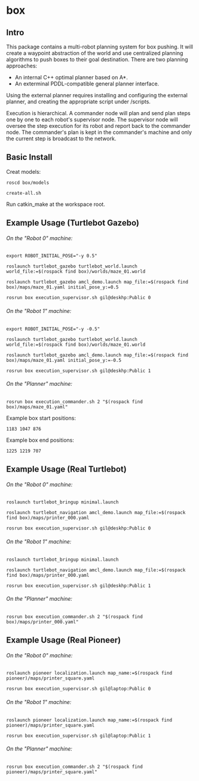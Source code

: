 # box #


## Intro ##


This package contains a multi-robot planning system for box pushing.
It will create a waypoint abstraction of the world and use centralized planning algorithms to push boxes to their goal destination.
There are two planning approaches: 
* An internal C++ optimal planner based on A*.
* An exterminal PDDL-compatible general planner interface.

Using the external planner requires installing and configuring the external planner, and creating the appropriate script under /scripts.

Execution is hierarchical. A commander node will plan and send plan steps one by one to each robot's supervisor node.
The supervisor node will oversee the step execution for its robot and report back to the commander node.
The commander's plan is kept in the commander's machine and only the current step is broadcast to the network. 





## Basic Install ##

Creat models:

```roscd box/models  ```

```create-all.sh  ```

Run catkin_make at the workspace root.


## Example Usage (Turtlebot Gazebo) ##

###### On the "Robot 0" machine:

```export ROBOT_INITIAL_POSE="-y 0.5" ```

```roslaunch turtlebot_gazebo turtlebot_world.launch world_file:=$(rospack find box)/worlds/maze_01.world ```

```roslaunch turtlebot_gazebo amcl_demo.launch map_file:=$(rospack find box)/maps/maze_01.yaml initial_pose_y:=0.5 ```

```rosrun box execution_supervisor.sh gil@deskhp:Public 0 ```


###### On the "Robot 1" machine:

```export ROBOT_INITIAL_POSE="-y -0.5" ```

```roslaunch turtlebot_gazebo turtlebot_world.launch world_file:=$(rospack find box)/worlds/maze_01.world ```

```roslaunch turtlebot_gazebo amcl_demo.launch map_file:=$(rospack find box)/maps/maze_01.yaml initial_pose_y:=-0.5 ```

```rosrun box execution_supervisor.sh gil@deskhp:Public 1 ```


###### On the "Planner" machine:

```rosrun box execution_commander.sh 2 "$(rospack find box)/maps/maze_01.yaml" ```

Example box start positions:

```1183 1047 876 ```

Example box end positions:

```1225 1219 707 ```





## Example Usage (Real Turtlebot) ##


###### On the "Robot 0" machine:

```roslaunch turtlebot_bringup minimal.launch ```

```roslaunch turtlebot_navigation amcl_demo.launch map_file:=$(rospack find box)/maps/printer_000.yaml ```

```rosrun box execution_supervisor.sh gil@deskhp:Public 0 ```


###### On the "Robot 1" machine:

```roslaunch turtlebot_bringup minimal.launch ```

```roslaunch turtlebot_navigation amcl_demo.launch map_file:=$(rospack find box)/maps/printer_000.yaml ```

```rosrun box execution_supervisor.sh gil@deskhp:Public 1 ```


###### On the "Planner" machine:

```rosrun box execution_commander.sh 2 "$(rospack find box)/maps/printer_000.yaml" ```




## Example Usage (Real Pioneer) ##


###### On the "Robot 0" machine:

```roslaunch pioneer localization.launch map_name:=$(rospack find pioneer)/maps/printer_square.yaml```

```rosrun box execution_supervisor.sh gil@laptop:Public 0 ```


###### On the "Robot 1" machine:

```roslaunch pioneer localization.launch map_name:=$(rospack find pioneer)/maps/printer_square.yaml```

```rosrun box execution_supervisor.sh gil@laptop:Public 1 ```


###### On the "Planner" machine:

```rosrun box execution_commander.sh 2 "$(rospack find pioneer)/maps/printer_square.yaml" ```

